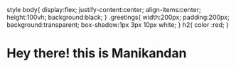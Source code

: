 <!doctype html>
<head>
<title>Manilkandan P</title>
style 
 body{
     display:flex;
     justify-content:center;
     align-items:center;
     height:100vh;
     background:black;
 }
 .greetings{
    width:200px;
    padding:200px;
    background:transparent;
    box-shadow:1px 3px 10px white;
 }
 h2{
    color :red;
 }
 </head>
<body>
 <div class="greetings">
<h1> Hey there! this is Manikandan</h1>
 </div>
</body>
</html>
